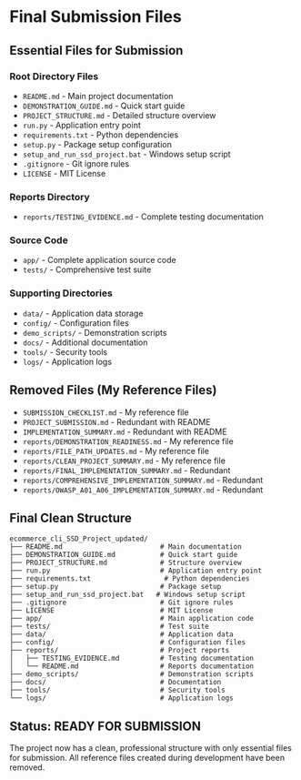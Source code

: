 # Final Submission Files

## Essential Files for Submission

### Root Directory Files
- `README.md` - Main project documentation
- `DEMONSTRATION_GUIDE.md` - Quick start guide
- `PROJECT_STRUCTURE.md` - Detailed structure overview
- `run.py` - Application entry point
- `requirements.txt` - Python dependencies
- `setup.py` - Package setup configuration
- `setup_and_run_ssd_project.bat` - Windows setup script
- `.gitignore` - Git ignore rules
- `LICENSE` - MIT License

### Reports Directory
- `reports/TESTING_EVIDENCE.md` - Complete testing documentation

### Source Code
- `app/` - Complete application source code
- `tests/` - Comprehensive test suite

### Supporting Directories
- `data/` - Application data storage
- `config/` - Configuration files
- `demo_scripts/` - Demonstration scripts
- `docs/` - Additional documentation
- `tools/` - Security tools
- `logs/` - Application logs

## Removed Files (My Reference Files)
- `SUBMISSION_CHECKLIST.md` - My reference file
- `PROJECT_SUBMISSION.md` - Redundant with README
- `IMPLEMENTATION_SUMMARY.md` - Redundant with README
- `reports/DEMONSTRATION_READINESS.md` - My reference file
- `reports/FILE_PATH_UPDATES.md` - My reference file
- `reports/CLEAN_PROJECT_SUMMARY.md` - My reference file
- `reports/FINAL_IMPLEMENTATION_SUMMARY.md` - Redundant
- `reports/COMPREHENSIVE_IMPLEMENTATION_SUMMARY.md` - Redundant
- `reports/OWASP_A01_A06_IMPLEMENTATION_SUMMARY.md` - Redundant

## Final Clean Structure

```
ecommerce_cli_SSD_Project_updated/
├── README.md                        # Main documentation
├── DEMONSTRATION_GUIDE.md           # Quick start guide
├── PROJECT_STRUCTURE.md             # Structure overview
├── run.py                           # Application entry point
├── requirements.txt                  # Python dependencies
├── setup.py                         # Package setup
├── setup_and_run_ssd_project.bat   # Windows setup script
├── .gitignore                       # Git ignore rules
├── LICENSE                          # MIT License
├── app/                             # Main application code
├── tests/                           # Test suite
├── data/                            # Application data
├── config/                          # Configuration files
├── reports/                         # Project reports
│   ├── TESTING_EVIDENCE.md          # Testing documentation
│   └── README.md                    # Reports documentation
├── demo_scripts/                    # Demonstration scripts
├── docs/                            # Documentation
├── tools/                           # Security tools
└── logs/                            # Application logs
```

## Status: READY FOR SUBMISSION

The project now has a clean, professional structure with only essential files for submission. All reference files created during development have been removed. 